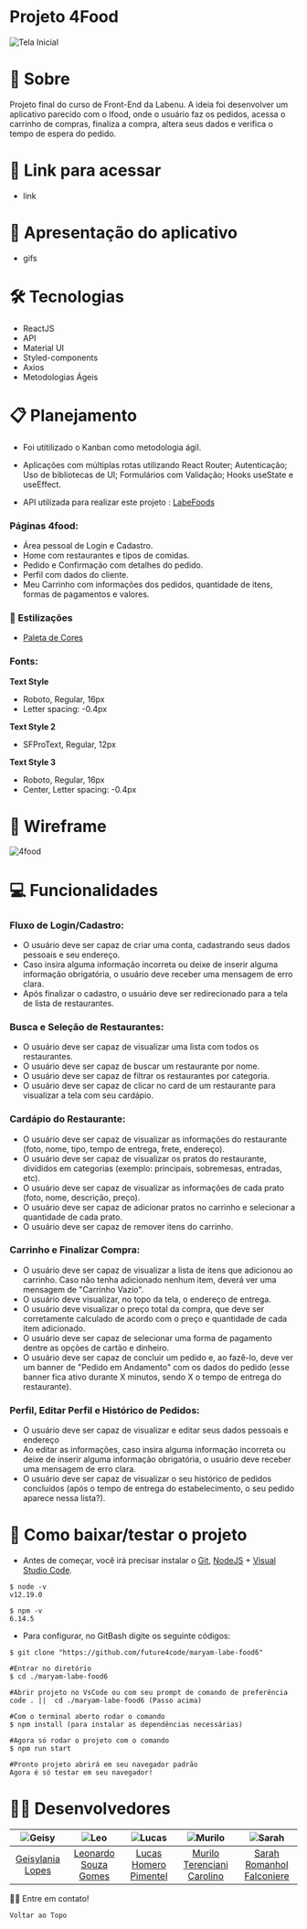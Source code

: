 # Projeto 4Food 
![Tela Inicial](https://user-images.githubusercontent.com/86701927/139736513-c05e5ab1-9a65-4c19-9692-cad07c1a6f0b.png)

# 📄 Sobre

Projeto final do curso de Front-End da Labenu. A ideia foi desenvolver um aplicativo parecido com o Ifood, onde o usuário faz os pedidos, acessa o carrinho de compras, finaliza a compra, altera seus dados e verifica o tempo de espera do pedido. 

# 🔗 Link para acessar

- link


# 📲 Apresentação do aplicativo

- gifs 

# 🛠 Tecnologias

- ReactJS
- API
- Material UI
- Styled-components
- Axios
- Metodologias Ágeis

# 📋 Planejamento

- Foi utitilizado o Kanban como metodologia ágil.
- Aplicações com múltiplas rotas utilizando React Router;  Autenticação;  Uso de bibliotecas de UI;  Formulários com Validação;  Hooks useState e useEffect.

- API utilizada para realizar este projeto : [LabeFoods](https://documenter.getpostman.com/view/7549981/SWTEdGtT)
 
### Páginas 4food:
 - Área pessoal de Login e Cadastro.
 - Home com restaurantes e tipos de comidas.
 - Pedido e Confirmação com detalhes do pedido. 
 - Perfil com dados do cliente.
 - Meu Carrinho com informações dos pedidos, quantidade de itens, formas de pagamentos e valores.
 
### 🎨 Estilizações

- [Paleta de Cores](https://coolors.co/e8222e-fdfdfd-b8b8b8-000000)

### Fonts: 
**Text Style**
- Roboto, Regular, 16px 
- Letter spacing: -0.4px

**Text Style 2**
- SFProText, Regular, 12px

**Text Style 3**
- Roboto, Regular, 16px
- Center, Letter spacing: -0.4px

# 🧩 Wireframe
![4food](https://user-images.githubusercontent.com/86701927/139914521-33fddf9a-ec20-42db-b76d-a0ad95059708.png)


# 💻 Funcionalidades

### Fluxo de Login/Cadastro:
- O usuário deve ser capaz de criar uma conta, cadastrando seus dados pessoais e seu endereço.
- Caso insira alguma informação incorreta ou deixe de inserir alguma informação obrigatória, o usuário deve receber uma mensagem de erro clara.
- Após finalizar o cadastro, o usuário deve ser redirecionado para a tela de lista de restaurantes.

### Busca e Seleção de Restaurantes:
- O usuário deve ser capaz de visualizar uma lista com todos os restaurantes.
- O usuário deve ser capaz de buscar um restaurante por nome.
- O usuário deve ser capaz de filtrar os restaurantes por categoria.
- O usuário deve ser capaz de clicar no card de um restaurante para visualizar a tela com seu cardápio.

### Cardápio do Restaurante:
- O usuário deve ser capaz de visualizar as informações do restaurante (foto, nome, tipo, tempo de entrega, frete, endereço).
- O usuário deve ser capaz de visualizar os pratos do restaurante, divididos em categorias (exemplo: principais, sobremesas, entradas, etc).
- O usuário deve ser capaz de visualizar as informações de cada prato (foto, nome, descrição, preço).
- O usuário deve ser capaz de adicionar pratos no carrinho e selecionar a quantidade de cada prato.
- O usuário deve ser capaz de remover itens do carrinho.

### Carrinho e Finalizar Compra:
- O usuário deve ser capaz de visualizar a lista de itens que adicionou ao carrinho. Caso não tenha adicionado nenhum item, deverá ver uma mensagem de "Carrinho Vazio".
- O usuário deve visualizar, no topo da tela, o endereço de entrega.
- O usuário deve visualizar o preço total da compra, que deve ser corretamente calculado de acordo com o preço e quantidade de cada item adicionado.
- O usuário deve ser capaz de selecionar uma forma de pagamento dentre as opções de cartão e dinheiro.
- O usuário deve ser capaz de concluir um pedido e, ao fazê-lo, deve ver um banner de "Pedido em Andamento" com os dados do pedido (esse banner fica ativo durante X minutos, sendo X o tempo de entrega do restaurante).

### Perfil, Editar Perfil e Histórico de Pedidos:
- O usuário deve ser capaz de visualizar e editar seus dados pessoais e endereço
- Ao editar as informações, caso insira alguma informação incorreta ou deixe de inserir alguma informação obrigatória, o usuário deve receber uma mensagem de erro clara.
- O usuário deve ser capaz de visualizar o seu histórico de pedidos concluídos (após o tempo de entrega do estabelecimento, o seu pedido aparece nessa lista?).


# 💾️ Como baixar/testar o projeto

- Antes de começar, você irá precisar instalar o [Git](https://git-scm.com/), [NodeJS](https://nodejs.org/pt-br/download/) + [Visual Studio Code](https://code.visualstudio.com/).

```# Versões mínimas ou superiores.
$ node -v
v12.19.0

$ npm -v
6.14.5
```

- Para configurar, no GitBash digite os seguinte códigos:

```# Clonar o repositório
$ git clone "https://github.com/future4code/maryam-labe-food6"

#Entrar no diretório
$ cd ./maryam-labe-food6

#Abrir projeto no VsCode ou com seu prompt de comando de preferência
code . ||  cd ./maryam-labe-food6 (Passo acima) 

#Com o terminal aberto rodar o comando
$ npm install (para instalar as dependências necessárias)

#Agora só rodar o projeto com o comando
$ npm run start

#Pronto projeto abrirá em seu navegador padrão
Agora é só testar em seu navegador!
```


# 👩‍💻 Desenvolvedores

![Geisy](https://user-images.githubusercontent.com/86701927/139923314-24f11459-68da-4387-941b-a91640ec2467.jpg) | ![Leo](https://user-images.githubusercontent.com/86701927/139923382-99f769b7-0ef7-43e0-98df-bce6da35a4fc.jpg) | ![Lucas](https://user-images.githubusercontent.com/86701927/139923470-4b05d792-4b33-4bb1-b3bc-71950c7dbb47.JPG) | ![Murilo](https://user-images.githubusercontent.com/86701927/139923503-e4ea38cb-f999-42d6-9953-132a146fda0c.jpg) | ![Sarah](https://user-images.githubusercontent.com/86701927/139923533-9d3064bf-071e-4651-840f-4434d2b24a7b.jpg)
:------: | :------: | :------: | :------: | :------:
[Geisylania Lopes](https://www.linkedin.com/in/geisy-lopes-05b3b5219) | [Leonardo Souza Gomes](https://www.linkedin.com/in/leonardo-gomes-353593182) | [Lucas Homero Pimentel](https://www.linkedin.com/in/lucas-homero-19b97581) | [Murilo Terenciani Carolino](https://www.linkedin.com/in/muriloterenciani) | [Sarah Romanhol Falconiere](https://www.linkedin.com/in/sarahromanhol)

👋🏽 Entre em contato!

```Voltar ao Topo```
